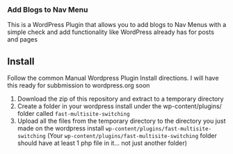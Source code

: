 ### Add Blogs to Nav Menu ###

This is a WordPress Plugin that allows you to add blogs to Nav Menus with a simple check and add functionality like WordPress already has for posts and pages


Install
-------

Follow the common Manual Wordpress Plugin Install directions.  I will have this ready for subbmission to wordpress.org soon


1. Download the zip of this repository and extract to a temporary directory
2. Create a folder in your wordpress install under the wp-content/plugins/ folder called `fast-multisite-switching`
3. Upload all the files from the temporary directory to the directory you just made on the wordpress install `wp-content/plugins/fast-multisite-switching` (Your `wp-content/plugins/fast-multisite-switching` folder should have at least 1 php file in it... not just another folder)


